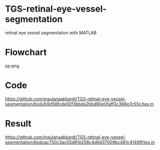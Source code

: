 # TGS-retinal-eye-vessel-segmentation
retinal eye vessel segmentation with MATLAB
# Flowchart
pp.png
# Code
https://github.com/maulanaakbardj/TGS-retinal-eye-vessel-segmentation/blob/b9d56fcde92f3bbda2bbd90e0faff3c368e7c55c/tes.m
# Result
https://github.com/maulanaakbardj/TGS-retinal-eye-vessel-segmentation/blob/ac750c3ac05d91e256c4d6d37009bc461c4146ff/tes.m
